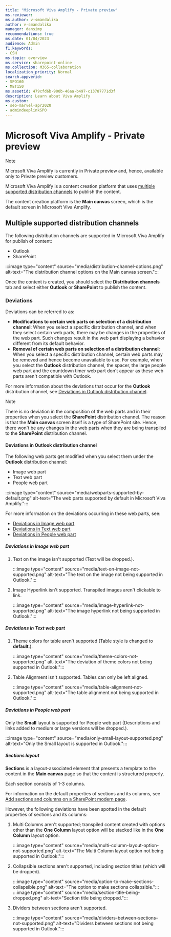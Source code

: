 ```yaml
---
title: "Microsoft Viva Amplify - Private preview"
ms.reviewer:
ms.author: v-smandalika
author: v-smandalika
manager: dansimp
recommendations: true
ms.date: 01/04/2023
audience: Admin
f1.keywords:
- CSH
ms.topic: overview
ms.service: sharepoint-online
ms.collection: M365-collaboration
localization_priority: Normal
search.appverid:
- SPO160
- MET150
ms.assetid: 479cfd6b-900b-46aa-b497-c13787771d3f
description: Learn about Viva Amplify
ms.custom:
- seo-marvel-apr2020
- admindeeplinkSPO
---
```


# Microsoft Viva Amplify - Private preview

> [!NOTE]
> Microsoft Viva Amplify is currently in Private preview and, hence, available only to Private preview customers.

Microsoft Viva Amplify is a content creation platform that uses [multiple supported distribution channels](#multiple-supported-distribution-channels) to publish the content.

The content creation platform is the **Main canvas** screen, which is the default screen in Microsoft Viva Amplify.

## Multiple supported distribution channels

The following distribution channels are supported in Microsoft Viva Amplify for publish of content:

- Outlook
- SharePoint

:::image type="content" source="media/distribution-channel-options.png" alt-text="The distribution channel options on the Main canvas screen.":::

Once the content is created, you should select the **Distribution channels** tab and select either **Outlook** or **SharePoint** to publish the content.

### Deviations

Deviations can be referred to as:

- **Modifications to certain web parts on selection of a distribution channel**: When you select a specific distribution channel, and when they select certain web parts, there may be changes in the properties of the web part. Such changes result in the web part displaying a behavior different from its default behavior.
- **Removal of certain web parts on selection of a distribution channel**: When you select a specific distribution channel, certain web parts may be removed and hence become unavailable to use. For example, when you select the **Outlook** distribution channel, the spacer, the large people web part and the countdown timer web part don't appear as these web parts aren't compatible with Outlook.

For more information about the deviations that occur for the **Outlook** distribution channel, see [Deviations in Outlook distribution channel](#deviations-in-outlook-distribution-channel).

> [!NOTE]
> There is no deviation in the composition of the web parts and in their properties when you select the **SharePoint** distribution channel. The reason is that the **Main canvas** screen itself is a type of SharePoint site. Hence, there won't be any changes in the web parts when they are being transpiled to the **SharePoint** distribution channel.

#### Deviations in Outlook distribution channel

The following web parts get modified when you select them under the **Outlook** distribution channel:

- Image web part
- Text web part
- People web part

:::image type="content" source="media/webparts-supported-by-default.png" alt-text="The web parts supported by default in Microsoft Viva Amplify.":::

For more information on the deviations occurring in these web parts, see:

- [Deviations in Image web part](#deviations-in-image-web-part)
- [Deviations in Text web part](#deviations-in-text-web-part)
- [Deviations in People web part](#deviations-in-people-web-part)

##### Deviations in Image web part

1. Text on the image isn't supported (Text will be dropped.).

   :::image type="content" source="media/text-on-image-not-supported.png" alt-text="The text on the image not being supported in Outlook.":::

1. Image Hyperlink isn't supported. Transpiled images aren't clickable to link.

   :::image type="content" source="media/image-hyperlink-not-supported.png" alt-text="The image hyperlink not being supported in Outlook.":::

##### Deviations in Text web part

1. Theme colors for table aren't supported (Table style is changed to **default**.).

   :::image type="content" source="media/theme-colors-not-supported.png" alt-text="The deviation of theme colors not being supported in Outlook.":::

1. Table Alignment isn't supported. Tables can only be left aligned.

   :::image type="content" source="media/table-alignment-not-supported.png" alt-text="The table alignment not being supported in Outlook.":::

##### Deviations in People web part

Only the **Small** layout is supported for People web part (Descriptions and links added to medium or large versions will be dropped.).

:::image type="content" source="media/only-small-layout-supported.png" alt-text="Only the Small layout is supported in Outlook.":::

##### Sections layout

**Sections** is a layout-associated element that presents a template to the content in the **Main canvas** page so that the content is structured properly.

Each section consists of 1-3 columns. 

For information on the default properties of sections and its columns, see [Add sections and columns on a SharePoint modern page](https://support.microsoft.com/office/add-sections-and-columns-on-a-sharepoint-modern-page-fc491eb4-f733-4825-8fe2-e1ed80bd0899).

However, the following deviations have been spotted in the default properties of sections and its columns:

1. Multi Columns aren't supported; transpiled content created with options other than the **One Column** layout option will be stacked like in the **One Column** layout option.

   :::image type="content" source="media/multi-column-layout-option-not-supported.png" alt-text="The Multi Column layout option not being supported in Outlook.":::

1. Collapsible sections aren't supported, including section titles (which will be dropped).

   :::image type="content" source="media/option-to-make-sections-collapsible.png" alt-text="The option to make sections collapsible.":::
   :::image type="content" source="media/section-title-being-dropped.png" alt-text="Section title being dropped.":::

1. Dividers between sections aren't supported.

   :::image type="content" source="media/dividers-between-sections-not-supported.png" alt-text="Dividers between sections not being supported in Outlook.":::